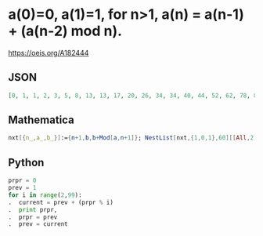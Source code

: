 # a\(0\)\=0, a\(1\)\=1, for n\>1, a\(n\) \= a\(n\-1\) \+ \(a\(n\-2\) mod n\)\.
https://oeis.org/A182444
## JSON
```JSON
[0, 1, 1, 2, 3, 5, 8, 13, 13, 17, 20, 26, 34, 34, 40, 44, 52, 62, 78, 83, 101, 121, 134, 140, 154, 169, 193, 200, 225, 251, 266, 269, 279, 284, 291, 295, 298, 334, 366, 388, 394, 413, 429, 455, 488, 493, 521, 544, 585, 590, 625, 654, 655, 673, 680, 693]
```
## Mathematica
```Mathematica
nxt[{n_,a_,b_}]:={n+1,b,b+Mod[a,n+1]}; NestList[nxt,{1,0,1},60][[All,2]] (* _Harvey P. Dale_, May 30 2020 *)
```
## Python
```Python
prpr = 0
prev = 1
for i in range(2,99):
.  current = prev + (prpr % i)
.  print prpr,
.  prpr = prev
.  prev = current
```
